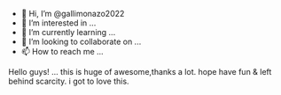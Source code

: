 - 👋 Hi, I’m @gallimonazo2022
- 👀 I’m interested in ...
- 🌱 I’m currently learning ...
- 💞️ I’m looking to collaborate on ...
- 📫 How to reach me ...

<!---
gallimonazo2022/gallimonazo2022 is a ✨ special ✨ repository because its `README.md` (this file) appears on your GitHub profile.
You can click the Preview link to take a look at your changes.
--->
Hello guys! ... this is huge of awesome,thanks a lot.
hope have fun & left behind scarcity.
i got to love this.

